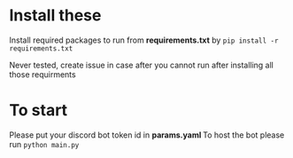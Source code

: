 # Install these
Install required packages to run from <b>requirements.txt</b> by `pip install -r requirements.txt`

Never tested, create issue in case after you cannot run after installing all those requirments

# To start
Please put your discord bot token id in <b> params.yaml </b>
To host the bot please run `python main.py`